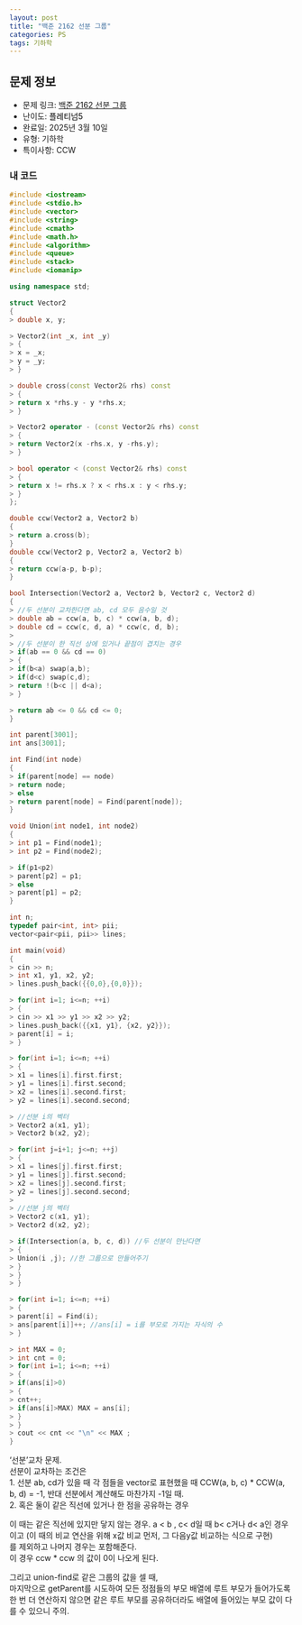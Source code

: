 ```yaml
---
layout: post
title: "백준 2162 선분 그룹"
categories: PS
tags: 기하학
---
```


## 문제 정보
- 문제 링크: [백준 2162 선분 그룹](https://www.acmicpc.net/problem/2162)
- 난이도: <span style="color:#000000">플레티넘5</span>
- 완료일: 2025년 3월 10일
- 유형: 기하학
- 특이사항: CCW

### 내 코드

```C++
#include <iostream>
#include <stdio.h>
#include <vector>
#include <string>
#include <cmath>
#include <math.h>
#include <algorithm>
#include <queue>
#include <stack>
#include <iomanip>

using namespace std;

struct Vector2
{
> double x, y;

> Vector2(int _x, int _y)
> {
> x = _x;
> y = _y;
> }

> double cross(const Vector2& rhs) const
> {
> return x *rhs.y - y *rhs.x;
> }

> Vector2 operator - (const Vector2& rhs) const
> {
> return Vector2(x -rhs.x, y -rhs.y);
> }

> bool operator < (const Vector2& rhs) const
> {
> return x != rhs.x ? x < rhs.x : y < rhs.y;
> }
};

double ccw(Vector2 a, Vector2 b)
{
> return a.cross(b);
}
double ccw(Vector2 p, Vector2 a, Vector2 b)
{
> return ccw(a-p, b-p);
}

bool Intersection(Vector2 a, Vector2 b, Vector2 c, Vector2 d)
{
> //두 선분이 교차한다면 ab, cd 모두 음수일 것
> double ab = ccw(a, b, c) * ccw(a, b, d);
> double cd = ccw(c, d, a) * ccw(c, d, b);
> 
> //두 선분이 한 직선 상에 있거나 끝점이 겹치는 경우
> if(ab == 0 && cd == 0)
> {
> if(b<a) swap(a,b);
> if(d<c) swap(c,d);
> return !(b<c || d<a);
> }

> return ab <= 0 && cd <= 0;
}

int parent[3001];
int ans[3001];

int Find(int node)
{
> if(parent[node] == node)
> return node;
> else
> return parent[node] = Find(parent[node]);
}

void Union(int node1, int node2)
{
> int p1 = Find(node1);
> int p2 = Find(node2);

> if(p1<p2)
> parent[p2] = p1;
> else
> parent[p1] = p2;
}

int n;
typedef pair<int, int> pii;
vector<pair<pii, pii>> lines;

int main(void)
{   
> cin >> n;
> int x1, y1, x2, y2;
> lines.push_back({{0,0},{0,0}});

> for(int i=1; i<=n; ++i)
> {
> cin >> x1 >> y1 >> x2 >> y2;
> lines.push_back({{x1, y1}, {x2, y2}});
> parent[i] = i;
> }

> for(int i=1; i<=n; ++i)
> {
> x1 = lines[i].first.first;
> y1 = lines[i].first.second;
> x2 = lines[i].second.first;
> y2 = lines[i].second.second;

> //선분 i의 벡터
> Vector2 a(x1, y1);
> Vector2 b(x2, y2);

> for(int j=i+1; j<=n; ++j)
> {
> x1 = lines[j].first.first;
> y1 = lines[j].first.second;
> x2 = lines[j].second.first;
> y2 = lines[j].second.second;
> 
> //선분 j의 벡터
> Vector2 c(x1, y1);
> Vector2 d(x2, y2);

> if(Intersection(a, b, c, d)) //두 선분이 만난다면
> {
> Union(i ,j); //한 그룹으로 만들어주기
> }
> }
> }

> for(int i=1; i<=n; ++i)
> {
> parent[i] = Find(i);
> ans[parent[i]]++; //ans[i] = i를 부모로 가지는 자식의 수
> }

> int MAX = 0;
> int cnt = 0;
> for(int i=1; i<=n; ++i)
> {
> if(ans[i]>0)
> {
> cnt++;
> if(ans[i]>MAX) MAX = ans[i];
> }
> }
> cout << cnt << "\n" << MAX ;
}

```

‘선분’교차 문제.  
선분이 교차하는 조건은   
1\. 선분 ab, cd가 있을 때 각 점들을 vector로 표현했을 때 CCW(a, b, c) * CCW(a, b, d) = -1, 반대 선분에서 계산해도 마찬가지 -1일 때.  
2\. 혹은 둘이 같은 직선에 있거나 한 점을 공유하는 경우  

이 때는 같은 직선에 있지만 닿지 않는 경우. a < b , c< d일 때 b< c거나 d< a인 경우이고 (이 때의 비교 연산을 위해 x값 비교 먼저, 그 다음y값 비교하는 식으로 구현)  
를 제외하고 나머지 경우는 포함해준다.  
이 경우 ccw * ccw 의 값이 0이 나오게 된다.   

그리고 union-find로 같은 그룹의 값을 셀 때,   
마지막으로 getParent를 시도하여 모든 정점들의 부모 배열에 루트 부모가 들어가도록 한 번 더 연산하지 않으면 같은 루트 부모를 공유하더라도 배열에 들어있는 부모 값이 다를 수 있으니 주의.  

